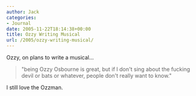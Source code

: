 ```yaml
---
author: Jack
categories:
- Journal
date: 2005-11-22T18:14:38+00:00
title: Ozzy Writing Musical
url: /2005/ozzy-writing-musical/
---
```


Ozzy, on plans to write a musical&#8230;

> 
> 
> "being Ozzy Osbourne is great, but if I don't sing about the fucking devil or bats or whatever, people don't really want to know."
> 
> 

I still love the Ozzman.